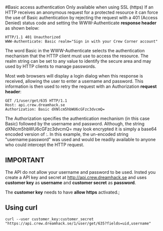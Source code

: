 #Basic access authentication <span class="label label-important">Only available when using SSL (https)</span>
If an HTTP receives an anonymous request for a protected resource it can force the use of Basic authentication by rejecting the request with a 401 (Access Denied) status code and setting the WWW-Authenticate __response header__ as shown below:

    HTTP/1.1 401 Unauthorized
    WWW-Authenticate: Basic realm="Sign in with your Crew Corner account"

The word Basic in the WWW-Authenticate selects the authentication mechanism that the HTTP client must use to access the resource. The realm string can be set to any value to identify the secure area and may used by HTTP clients to manage passwords.

Most web browsers will display a login dialog when this response is received, allowing the user to enter a username and password. This information is then used to retry the request with an Authorization __request header__:

    GET /1/user/get/635 HTTP/1.1
    Host: api.crew.dreamhack.se
    Authorization: Basic dXNlcm5hbWU6cGFzc3dvcmQ=

The Authorization specifies the authentication mechanism (in this case Basic) followed by the username and password. Although, the string dXNlcm5hbWU6cGFzc3dvcmQ= may look encrypted it is simply a base64 encoded version of <username>:<password>. In this example, the un-encoded string "username:password" was used and would be readily available to anyone who could intercept the HTTP request.

## IMPORTANT

The API do not allow your username and password to be used. Insted you create a API key and secret at http://api.crew.dreamhack.se and uses __customer key__ as __username__ and __customer secret__ as __password__. 

The __customer key__ needs to have __allow https__ activated.;

## Using curl

    curl --user customer_key:customer_secret "https://api.crew.dreamhack.se/1/user/get/635?fields=uid,username"
